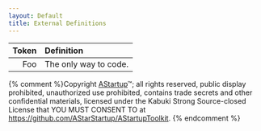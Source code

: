 ```yaml
---
layout: Default
title: External Definitions
---
```


| Token | Definition |
|------:|:-----------|
| Foo | The only way to code. |

{% comment %}Copyright [AStartup](https://astartup.net)™; all rights reserved, public display prohibited, unauthorized use prohibited, contains trade secrets and other confidential materials, licensed under the Kabuki Strong Source-closed License that YOU MUST CONSENT TO at <https://github.com/AStarStartup/AStartupToolkit>. {% endcomment %}
